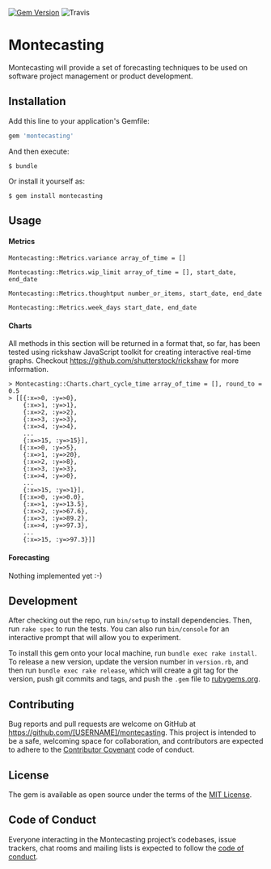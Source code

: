[![Gem Version](https://badge.fury.io/rb/montecasting.svg)](https://badge.fury.io/rb/montecasting)
![Travis](https://travis-ci.org/eddygarcas/montecasting.svg?branch=master)

# Montecasting

Montecasting will provide a set of forecasting techniques to be used on software project management or product development. 

## Installation

Add this line to your application's Gemfile:

```ruby
gem 'montecasting'
```

And then execute:

    $ bundle

Or install it yourself as:

    $ gem install montecasting

## Usage
#### Metrics

    Montecasting::Metrics.variance array_of_time = []

    Montecasting::Metrics.wip_limit array_of_time = [], start_date, end_date
    
    Montecasting::Metrics.thoughtput number_or_items, start_date, end_date
    
    Montecasting::Metrics.week_days start_date, end_date
    
#### Charts
All methods in this section will be returned in a format that, so far, has been tested using rickshaw JavaScript toolkit for creating interactive real-time graphs.
Checkout https://github.com/shutterstock/rickshaw for more information.

    > Montecasting::Charts.chart_cycle_time array_of_time = [], round_to = 0.5
    > [[{:x=>0, :y=>0},
        {:x=>1, :y=>1},
        {:x=>2, :y=>2},
        {:x=>3, :y=>3},
        {:x=>4, :y=>4},
        ...
        {:x=>15, :y=>15}],
       [{:x=>0, :y=>5},
        {:x=>1, :y=>20},
        {:x=>2, :y=>8},
        {:x=>3, :y=>3},
        {:x=>4, :y=>0},
        ...
        {:x=>15, :y=>1}],
       [{:x=>0, :y=>0.0},
        {:x=>1, :y=>13.5},
        {:x=>2, :y=>67.6},
        {:x=>3, :y=>89.2},
        {:x=>4, :y=>97.3},
        ...
        {:x=>15, :y=>97.3}]]
        
#### Forecasting
Nothing implemented yet :-)
    
## Development

After checking out the repo, run `bin/setup` to install dependencies. Then, run `rake spec` to run the tests. You can also run `bin/console` for an interactive prompt that will allow you to experiment.

To install this gem onto your local machine, run `bundle exec rake install`. To release a new version, update the version number in `version.rb`, and then run `bundle exec rake release`, which will create a git tag for the version, push git commits and tags, and push the `.gem` file to [rubygems.org](https://rubygems.org).

## Contributing

Bug reports and pull requests are welcome on GitHub at https://github.com/[USERNAME]/montecasting. This project is intended to be a safe, welcoming space for collaboration, and contributors are expected to adhere to the [Contributor Covenant](http://contributor-covenant.org) code of conduct.

## License

The gem is available as open source under the terms of the [MIT License](https://opensource.org/licenses/MIT).

## Code of Conduct

Everyone interacting in the Montecasting project’s codebases, issue trackers, chat rooms and mailing lists is expected to follow the [code of conduct](https://github.com/[USERNAME]/montecasting/blob/master/CODE_OF_CONDUCT.md).

